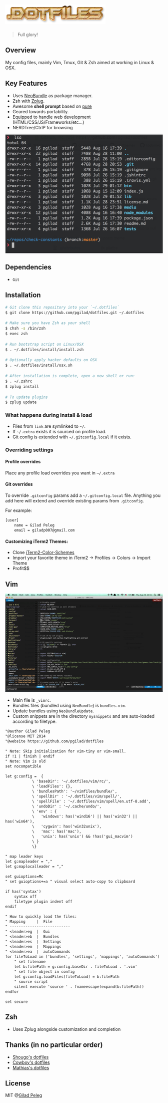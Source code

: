 # <img src="media/dotfiles.png" width="321" height="62" alt="dotfiles">
> Full glory!

## Overview
My config files, mainly Vim, Tmux, Git & Zsh aimed at working in Linux & OSX.

## Key Features
- Uses [NeoBundle](https://github.com/Shougo/neobundle.vim) as package manager.
- Zsh with [Zplug](https://github.com/zplug/zplug).
- Awesome **shell prompt** based on [pure](https://github.com/sindresorhus/pure)
- Geared towards portability.
- Equipped to handle web development (HTML/CSS/JS/Frameworks/etc...)
- NERDTree/CtrlP for browsing

![](media/prompt.png)

## Dependencies

- `Git`

## Installation

```sh
# Git clone this repository into your `~/.dotfiles`
$ git clone https://github.com/pgilad/dotfiles.git ~/.dotfiles

# Make sure you have Zsh as your shell
$ chsh -s /bin/zsh
$ exec zsh

# Run bootstrap script on Linux/OSX
$ . ~/.dotfiles/install/install.zsh

# Optionally apply hacker defaults on OSX
$ . ~/.dotfiles/install/osx.sh

# After installation is complete, open a new shell or run:
$ . ~/.zshrc
$ zplug install

# To update plugins
$ zplug update
```

### What happens during install & load

- Files from `link` are symlinked to `~/`.
- If `~/.extra` exists it is sourced on profile load.
- Git config is extended with `~/.gitconfig.local` if it exists.

### Overriding settings

#### Profile overrides

Place any profile load overrides you want in `~/.extra`

#### Git overrides

To override `.gitconfig` params add a `~/.gitconfig.local` file.
Anything you add here will extend and override existing params from `.gitconfig`.

For example:

```
[user]
    name = Gilad Peleg
    email = giladp007@gmail.com
```

#### Customizing iTerm2 Themes:

- Clone [iTerm2-Color-Schemes](https://github.com/mbadolato/iTerm2-Color-Schemes)
- Import your favorite theme in iTerm2 -> Profiles -> Colors -> Import Theme
- Profit$$

## Vim

![](media/vim.png)

- Main file is `_vimrc`.
- Bundles files (bundled using `NeoBundle`) is `bundles.vim`.
- Update bundles using `NeoBundleUpdate`.
- Custom snippets are in the directory `mysnippets` and are auto-loaded according to filetype.

```vim
"@author Gilad Peleg
"@license MIT 2014
"@website https://github.com/pgilad/dotfiles

" Note: Skip initialization for vim-tiny or vim-small.
if !1 | finish | endif
" Note: Vim is old
set nocompatible

let g:config =  {
            \ 'baseDir': '~/.dotfiles/vim/rc/',
            \ 'loadFiles': {},
            \ 'bundlesPath': '~/vimfiles/bundle/',
            \ 'spellDir' : '~/.dotfiles/vim/spell/',
            \ 'spellFile' : '~/.dotfiles/vim/spell/en.utf-8.add',
            \ 'undoDir' : '~/.cache/undo/',
            \ 'env' : {
            \   'windows': has('wind16') || has('win32') || has('win64'),
            \   'cygwin': has('win32unix'),
            \   'mac': has('mac'),
            \   'unix': has('unix') && !has('gui_macvim')
            \ }
            \}

" map leader keys
let g:mapleader = ","
let g:maplocalleader = ","

set guioptions=Mc
" set guioptions+=a " visual select auto-copy to clipboard

if has('syntax')
    syntax off
    filetype plugin indent off
endif

" How to quickly load the files:
" Mapping     |  File
" ---------------------------
" <leader>eg  |  Gui
" <leader>eb  |  Bundles
" <leader>es  |  Settings
" <leader>em  |  Mappings
" <leader>ea  |  autoCommands
for fileToLoad in ['bundles', 'settings', 'mappings', 'autoCommands']
    " set filename
    let b:filePath = g:config.baseDir . fileToLoad . '.vim'
    " set file object in config
    let g:config.loadFiles[fileToLoad] = b:filePath
    " source script
    silent execute 'source ' . fnameescape(expand(b:filePath))
endfor

set secure
```

## Zsh

- Uses Zplug alongside customization and completion

## Thanks (in no particular order)

- [Shougo's dotfiles](https://github.com/Shougo/shougo-s-github)
- [Cowboy's dotfiles](https://github.com/cowboy/dotfiles)
- [Mathias's dotfiles](https://github.com/mathiasbynens/dotfiles)

## License

MIT @[Gilad Peleg](http://giladpeleg.com)
